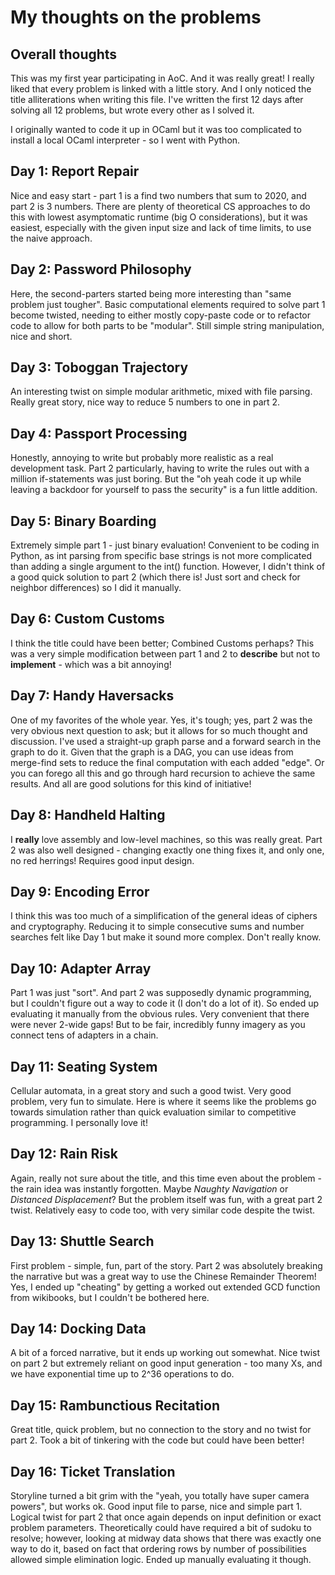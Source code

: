 
# My thoughts on the problems

## Overall thoughts

This was my first year participating in AoC. And it was really great! I really liked that every problem is linked with a little story. And I only noticed the title alliterations when writing this file. I've written the first 12 days after solving all 12 problems, but wrote every other as I solved it.

I originally wanted to code it up in OCaml but it was too complicated to install a local OCaml interpreter - so I went with Python.

## Day 1: Report Repair

Nice and easy start - part 1 is a find two numbers that sum to 2020, and part 2 is 3 numbers. There are plenty of theoretical CS approaches to do this with lowest asymptomatic runtime (big O considerations), but it was easiest, especially with the given input size and lack of time limits, to use the naive approach. 

## Day 2: Password Philosophy

Here, the second-parters started being more interesting than "same problem just tougher". Basic computational elements required to solve part 1 become twisted, needing to either mostly copy-paste code or to refactor code to allow for both parts to be "modular". Still simple string manipulation, nice and short.

## Day 3: Toboggan Trajectory

An interesting twist on simple modular arithmetic, mixed with file parsing. Really great story, nice way to reduce 5 numbers to one in part 2.

## Day 4: Passport Processing

Honestly, annoying to write but probably more realistic as a real development task. Part 2 particularly, having to write the rules out with a million if-statements was just boring. But the "oh yeah code it up while leaving a backdoor for yourself to pass the security" is a fun little addition.

## Day 5: Binary Boarding

Extremely simple part 1 - just binary evaluation! Convenient to be coding in Python, as int parsing from specific base strings is not more complicated than adding a single argument to the int() function. However, I didn't think of a good quick solution to part 2 (which there is! Just sort and check for neighbor differences) so I did it manually.

## Day 6: Custom Customs

I think the title could have been better; Combined Customs perhaps? This was a very simple modification between part 1 and 2 to **describe** but not to **implement** - which was a bit annoying! 

## Day 7: Handy Haversacks

One of my favorites of the whole year. Yes, it's tough; yes, part 2 was the very obvious next question to ask; but it allows for so much thought and discussion. I've used a straight-up graph parse and a forward search in the graph to do it. Given that the graph is a DAG, you can use ideas from merge-find sets to reduce the final computation with each added "edge". Or you can forego all this and go through hard recursion to achieve the same results. And all are good solutions for this kind of initiative!

## Day 8: Handheld Halting

I **really** love assembly and low-level machines, so this was really great. Part 2 was also well designed - changing exactly one thing fixes it, and only one, no red herrings! Requires good input design.

## Day 9: Encoding Error

I think this was too much of a simplification of the general ideas of ciphers and cryptography. Reducing it to simple consecutive sums and number searches felt like Day 1 but make it sound more complex. Don't really know.

## Day 10: Adapter Array

Part 1 was just "sort". And part 2 was supposedly dynamic programming, but I couldn't figure out a way to code it (I don't do a lot of it). So ended up evaluating it manually from the obvious rules. Very convenient that there were never 2-wide gaps! But to be fair, incredibly funny imagery as you connect tens of adapters in a chain. 

## Day 11: Seating System

Cellular automata, in a great story and such a good twist. Very good problem, very fun to simulate. Here is where it seems like the problems go towards simulation rather than quick evaluation similar to competitive programming. I personally love it!

## Day 12: Rain Risk

Again, really not sure about the title, and this time even about the problem - the rain idea was instantly forgotten. Maybe *Naughty Navigation* or *Distanced Displacement*? But the problem itself was fun, with a great part 2 twist. Relatively easy to code too, with very similar code despite the twist.

## Day 13: Shuttle Search

First problem - simple, fun, part of the story. Part 2 was absolutely breaking the narrative but was a great way to use the Chinese Remainder Theorem! Yes, I ended up "cheating" by getting a worked out extended GCD function from wikibooks, but I couldn't be bothered here.

## Day 14: Docking Data

A bit of a forced narrative, but it ends up working out somewhat. Nice twist on part 2 but extremely reliant on good input generation - too many Xs, and we have exponential time up to 2^36 operations to do.

## Day 15: Rambunctious Recitation

Great title, quick problem, but no connection to the story and no twist for part 2. Took a bit of tinkering with the code but could have been better!

## Day 16: Ticket Translation

Storyline turned a bit grim with the "yeah, you totally have super camera powers", but works ok. Good input file to parse, nice and simple part 1. Logical twist for part 2 that once again depends on input definition or exact problem parameters. Theoretically could have required a bit of sudoku to resolve; however, looking at midway data shows that there was exactly one way to do it, based on fact that ordering rows by number of possibilities allowed simple elimination logic. Ended up manually evaluating it though.
